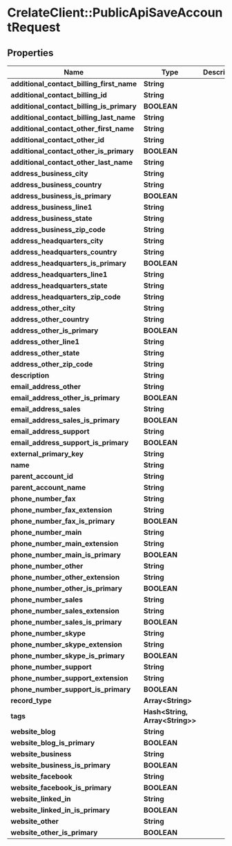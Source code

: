 # CrelateClient::PublicApiSaveAccountRequest

## Properties
Name | Type | Description | Notes
------------ | ------------- | ------------- | -------------
**additional_contact_billing_first_name** | **String** |  | [optional] 
**additional_contact_billing_id** | **String** |  | [optional] 
**additional_contact_billing_is_primary** | **BOOLEAN** |  | [optional] 
**additional_contact_billing_last_name** | **String** |  | [optional] 
**additional_contact_other_first_name** | **String** |  | [optional] 
**additional_contact_other_id** | **String** |  | [optional] 
**additional_contact_other_is_primary** | **BOOLEAN** |  | [optional] 
**additional_contact_other_last_name** | **String** |  | [optional] 
**address_business_city** | **String** |  | [optional] 
**address_business_country** | **String** |  | [optional] 
**address_business_is_primary** | **BOOLEAN** |  | [optional] 
**address_business_line1** | **String** |  | [optional] 
**address_business_state** | **String** |  | [optional] 
**address_business_zip_code** | **String** |  | [optional] 
**address_headquarters_city** | **String** |  | [optional] 
**address_headquarters_country** | **String** |  | [optional] 
**address_headquarters_is_primary** | **BOOLEAN** |  | [optional] 
**address_headquarters_line1** | **String** |  | [optional] 
**address_headquarters_state** | **String** |  | [optional] 
**address_headquarters_zip_code** | **String** |  | [optional] 
**address_other_city** | **String** |  | [optional] 
**address_other_country** | **String** |  | [optional] 
**address_other_is_primary** | **BOOLEAN** |  | [optional] 
**address_other_line1** | **String** |  | [optional] 
**address_other_state** | **String** |  | [optional] 
**address_other_zip_code** | **String** |  | [optional] 
**description** | **String** |  | [optional] 
**email_address_other** | **String** |  | [optional] 
**email_address_other_is_primary** | **BOOLEAN** |  | [optional] 
**email_address_sales** | **String** |  | [optional] 
**email_address_sales_is_primary** | **BOOLEAN** |  | [optional] 
**email_address_support** | **String** |  | [optional] 
**email_address_support_is_primary** | **BOOLEAN** |  | [optional] 
**external_primary_key** | **String** |  | [optional] 
**name** | **String** |  | [optional] 
**parent_account_id** | **String** |  | [optional] 
**parent_account_name** | **String** |  | [optional] 
**phone_number_fax** | **String** |  | [optional] 
**phone_number_fax_extension** | **String** |  | [optional] 
**phone_number_fax_is_primary** | **BOOLEAN** |  | [optional] 
**phone_number_main** | **String** |  | [optional] 
**phone_number_main_extension** | **String** |  | [optional] 
**phone_number_main_is_primary** | **BOOLEAN** |  | [optional] 
**phone_number_other** | **String** |  | [optional] 
**phone_number_other_extension** | **String** |  | [optional] 
**phone_number_other_is_primary** | **BOOLEAN** |  | [optional] 
**phone_number_sales** | **String** |  | [optional] 
**phone_number_sales_extension** | **String** |  | [optional] 
**phone_number_sales_is_primary** | **BOOLEAN** |  | [optional] 
**phone_number_skype** | **String** |  | [optional] 
**phone_number_skype_extension** | **String** |  | [optional] 
**phone_number_skype_is_primary** | **BOOLEAN** |  | [optional] 
**phone_number_support** | **String** |  | [optional] 
**phone_number_support_extension** | **String** |  | [optional] 
**phone_number_support_is_primary** | **BOOLEAN** |  | [optional] 
**record_type** | **Array&lt;String&gt;** |  | [optional] 
**tags** | **Hash&lt;String, Array&lt;String&gt;&gt;** |  | [optional] 
**website_blog** | **String** |  | [optional] 
**website_blog_is_primary** | **BOOLEAN** |  | [optional] 
**website_business** | **String** |  | [optional] 
**website_business_is_primary** | **BOOLEAN** |  | [optional] 
**website_facebook** | **String** |  | [optional] 
**website_facebook_is_primary** | **BOOLEAN** |  | [optional] 
**website_linked_in** | **String** |  | [optional] 
**website_linked_in_is_primary** | **BOOLEAN** |  | [optional] 
**website_other** | **String** |  | [optional] 
**website_other_is_primary** | **BOOLEAN** |  | [optional] 


